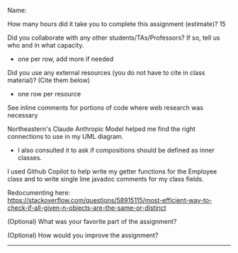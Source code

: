 Name:

How many hours did it take you to complete this assignment (estimate)?
15

Did you collaborate with any other students/TAs/Professors? If so, tell us who and in what
capacity.

* one per row, add more if needed
  
Did you use any external resources (you do not have to cite in class material)? (Cite them below)

* one row per resource

See inline comments for portions of code where web research was necessary

Northeastern's Claude Anthropic Model helped me find the right connections to use in my UML diagram.
- I also consulted it to ask if compositions should be defined as inner classes.

I used Github Copilot to help write my getter functions for the Employee class and to write single line javadoc comments for my class fields.

Redocumenting here:         
https://stackoverflow.com/questions/58915115/most-efficient-way-to-check-if-all-given-n-objects-are-the-same-or-distinct 

(Optional) What was your favorite part of the assignment?

(Optional) How would you improve the assignment?

---
